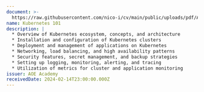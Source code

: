 ```yaml
---
document: >-
  https://raw.githubusercontent.com/nico-i/cv/main/public/uploads/pdf/AOE_k8s_cert.pdf
name: Kubernetes 101
description: |
  * Overview of Kubernetes ecosystem, concepts, and architecture
  * Installation and configuration of Kubernetes clusters
  * Deployment and management of applications on Kubernetes
  * Networking, load balancing, and high availability patterns
  * Security features, secret management, and backup strategies
  * Setting up logging, monitoring, alerting, and tracing
  * Utilization of metrics for cluster and application monitoring
issuer: AOE Academy
receivedDate: 2024-02-14T23:00:00.000Z
---
```


